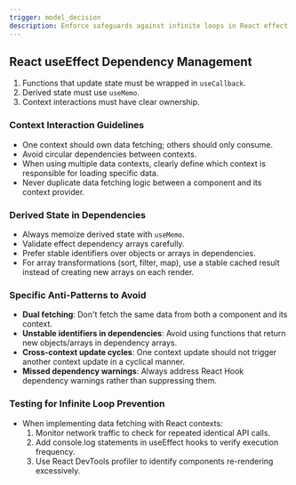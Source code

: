 ```yaml
---
trigger: model_decision
description: Enforce safeguards against infinite loops in React effect hooks
---
```


## React useEffect Dependency Management

1. Functions that update state must be wrapped in `useCallback`.
2. Derived state must use `useMemo`.
3. Context interactions must have clear ownership.

### Context Interaction Guidelines

- One context should own data fetching; others should only consume.
- Avoid circular dependencies between contexts.
- When using multiple data contexts, clearly define which context is responsible for loading specific data.
- Never duplicate data fetching logic between a component and its context provider.

### Derived State in Dependencies

- Always memoize derived state with `useMemo`.
- Validate effect dependency arrays carefully.
- Prefer stable identifiers over objects or arrays in dependencies.
- For array transformations (sort, filter, map), use a stable cached result instead of creating new arrays on each render.

### Specific Anti-Patterns to Avoid

- **Dual fetching**: Don't fetch the same data from both a component and its context.
- **Unstable identifiers in dependencies**: Avoid using functions that return new objects/arrays in dependency arrays.
- **Cross-context update cycles**: One context update should not trigger another context update in a cyclical manner.
- **Missed dependency warnings**: Always address React Hook dependency warnings rather than suppressing them.

### Testing for Infinite Loop Prevention

- When implementing data fetching with React contexts:
  1. Monitor network traffic to check for repeated identical API calls.
  2. Add console.log statements in useEffect hooks to verify execution frequency.
  3. Use React DevTools profiler to identify components re-rendering excessively.